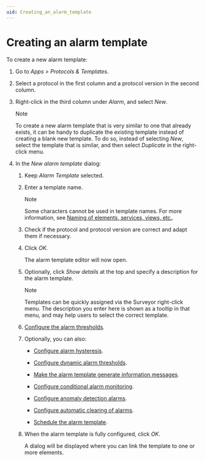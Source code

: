 ```yaml
---
uid: Creating_an_alarm_template
---
```


# Creating an alarm template

To create a new alarm template:

1. Go to *Apps* > *Protocols & Templates*.

1. Select a protocol in the first column and a protocol version in the second column.

1. Right-click in the third column under *Alarm*, and select *New*.

   > [!NOTE]
   > To create a new alarm template that is very similar to one that already exists, it can be handy to duplicate the existing template instead of creating a blank new template. To do so, instead of selecting *New*, select the template that is similar, and then select *Duplicate* in the right-click menu.

1. In the *New alarm template* dialog:

   1. Keep *Alarm Template* selected.

   1. Enter a template name.

      > [!NOTE]
      > Some characters cannot be used in template names. For more information, see [Naming of elements, services, views, etc.](xref:NamingConventions#naming-of-elements-services-views-etc).

   1. Check if the protocol and protocol version are correct and adapt them if necessary.

   1. Click *OK*.

      The alarm template editor will now open.

   1. Optionally, click *Show details* at the top and specify a description for the alarm template.

      > [!NOTE]
      > Templates can be quickly assigned via the Surveyor right-click menu. The description you enter here is shown as a tooltip in that menu, and may help users to select the correct template.

   1. [Configure the alarm thresholds](xref:Configuring_absolute_alarm_thresholds).

   1. Optionally, you can also:

      - [Configure alarm hysteresis](xref:Configuring_alarm_hysteresis).

      - [Configure dynamic alarm thresholds](xref:Configuring_dynamic_alarm_thresholds).

      - [Make the alarm template generate information messages](xref:Configuring_alarm_template_information_message).

      - [Configure conditional alarm monitoring](xref:Using_conditions_in_an_alarm_template).

      - [Configure anomaly detection alarms](xref:Configuring_anomaly_detection_alarms).

      - [Configure automatic clearing of alarms](xref:Setting_the_autoclear_option_in_alarm_template).

      - [Schedule the alarm template](xref:Scheduling_an_alarm_template).

   1. When the alarm template is fully configured, click *OK*.

      A dialog will be displayed where you can link the template to one or more elements.
